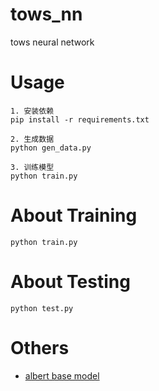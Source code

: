 # tows_nn
tows neural network

# Usage

```
1. 安装依赖
pip install -r requirements.txt

2. 生成数据
python gen_data.py

3. 训练模型
python train.py

```

# About Training

```
python train.py
```

# About Testing

```
python test.py
```

# Others

- [albert base model](https://storage.googleapis.com/albert_models/albert_base_zh.tar.gz)

